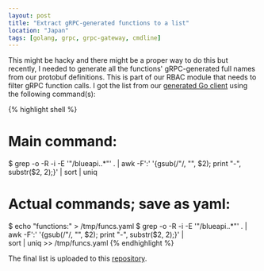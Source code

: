 ```yaml
---
layout: post
title: "Extract gRPC-generated functions to a list"
location: "Japan"
tags: [golang, grpc, grpc-gateway, cmdline]
---
```


This might be hacky and there might be a proper way to do this but recently, I needed to generate all the functions' gRPC-generated full names from our protobuf definitions. This is part of our RBAC module that needs to filter gRPC function calls. I got the list from our [generated Go client](https://github.com/alphauslabs/blue-sdk-go) using the following command(s):

{% highlight shell %}
# Main command:
$ grep -o -R -i -E '"/blueapi\..*"' . | awk -F':' '{gsub(/"/, "", $2); print "-", substr($2, 2);}' | sort | uniq

# Actual commands; save as yaml:
$ echo "functions:" > /tmp/funcs.yaml
$ grep -o -R -i -E '"/blueapi\..*"' . | awk -F':' '{gsub(/"/, "", $2); print "-", substr($2, 2);}' | \
  sort | uniq >> /tmp/funcs.yaml
{% endhighlight %}

The final list is uploaded to this [repository](https://github.com/alphauslabs/blueapi-functions).

